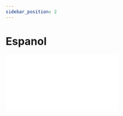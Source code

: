 ```yaml
---
sidebar_position: 2
---
```

# Espanol

![Alt Text](../../pdfs/Harry%20Potter,%20saga%20completa%20-%20J.%20K.%20Rowling.pdf)
